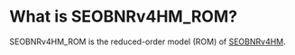 # What is SEOBNRv4HM_ROM?

SEOBNRv4HM_ROM is the reduced-order model (ROM) of [SEOBNRv4HM](https://inspirehep.net/literature/1664599). 

